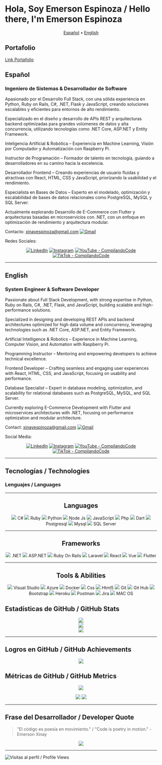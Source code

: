 # Hola, Soy Emerson Espinoza / Hello there, I'm Emerson Espinoza

<p align="center">
  <a href="#espanol">Español</a> •
  <a href="#english">English</a>
</p>

## Portafolio

<a href="https://www.emersonespinoza.com" target="_blank" rel="noopener noreferrer">Link Portafolio</a>
<br>

## Español

### Ingeniero de Sistemas & Desarrollador de Software

Apasionado por el Desarrollo Full Stack, con una sólida experiencia en Python, Ruby on Rails, C#, .NET, Flask y JavaScript, creando soluciones escalables y eficientes para entornos de alto rendimiento.

Especializado en el diseño y desarrollo de APIs REST y arquitecturas backend optimizadas para grandes volúmenes de datos y alta concurrencia, utilizando tecnologías como .NET Core, ASP.NET y Entity Framework.

Inteligencia Artificial & Robótica – Experiencia en Machine Learning, Visión por Computador y Automatización con Raspberry Pi.

Instructor de Programación – Formador de talento en tecnología, guiando a desarrolladores en su camino hacia la excelencia.

Desarrollador Frontend – Creando experiencias de usuario fluidas y atractivas con React, HTML, CSS y JavaScript, priorizando la usabilidad y el rendimiento.

Especialista en Bases de Datos – Experto en el modelado, optimización y escalabilidad de bases de datos relacionales como PostgreSQL, MySQL y SQL Server.

Actualmente explorando Desarrollo de E-Commerce con Flutter y arquitecturas basadas en microservicios con .NET, con un enfoque en optimización de rendimiento y arquitectura modular.

Contacto: [xinayespinoza@gmail.com](mailto:xinayespinoza@gmail.com) <a href="mailto:xinayespinoza@gmail.com"><img src="https://img.icons8.com/color/32/gmail-new.png" alt="Gmail"/></a>

Redes Sociales:  
<p align="center">
<a href="https://www.linkedin.com/in/emersonxinay"><img src="https://img.icons8.com/color/32/linkedin.png" alt="LinkedIn"/></a>  
<a href="https://www.instagram.com/emersonxinay"><img src="https://img.icons8.com/color/32/instagram-new.png" alt="Instagram"/></a>  
<a href="https://www.youtube.com/@CompilandoCode"><img src="https://img.icons8.com/color/32/youtube-play.png" alt="YouTube - CompilandoCode"/></a>  
<a href="https://www.tiktok.com/@CompilandoCode"><img src="https://img.icons8.com/color/32/tiktok.png" alt="TikTok - CompilandoCode"/></a>
</p>  

---

## English

### System Engineer & Software Developer

Passionate about Full Stack Development, with strong expertise in Python, Ruby on Rails, C#, .NET, Flask, and JavaScript, building scalable and high-performance solutions.

Specialized in designing and developing REST APIs and backend architectures optimized for high data volume and concurrency, leveraging technologies such as .NET Core, ASP.NET, and Entity Framework.

Artificial Intelligence & Robotics – Experience in Machine Learning, Computer Vision, and Automation with Raspberry Pi.

Programming Instructor – Mentoring and empowering developers to achieve technical excellence.

Frontend Developer – Crafting seamless and engaging user experiences with React, HTML, CSS, and JavaScript, focusing on usability and performance.

Database Specialist – Expert in database modeling, optimization, and scalability for relational databases such as PostgreSQL, MySQL, and SQL Server.

Currently exploring E-Commerce Development with Flutter and microservices architectures with .NET, focusing on performance optimization and modular architecture.

Contact: [xinayespinoza@gmail.com](mailto:xinayespinoza@gmail.com) <a href="mailto:xinayespinoza@gmail.com"><img src="https://img.icons8.com/color/32/gmail-new.png" alt="Gmail"/></a>

Social Media:  
<p align="center">
<a href="https://www.linkedin.com/in/emersonxinay"><img src="https://img.icons8.com/color/32/linkedin.png" alt="LinkedIn"/></a>  
<a href="https://www.instagram.com/emersonxinay"><img src="https://img.icons8.com/color/32/instagram-new.png" alt="Instagram"/></a>  
<a href="https://www.youtube.com/@CompilandoCode"><img src="https://img.icons8.com/color/32/youtube-play.png" alt="YouTube - CompilandoCode"/></a>  
<a href="https://www.tiktok.com/@CompilandoCode"><img src="https://img.icons8.com/color/32/tiktok.png" alt="TikTok - CompilandoCode"/></a>
</p>

---

## Tecnologías / Technologies

### Lenguajes / Languages

<hr>
<h2 align="center"> Languages </h2>
<p align="center">
  <img src="https://img.icons8.com/color/32/c-sharp-logo.png"/>
  C#
  <img src="https://img.icons8.com/ios-filled/32/fa314a/ruby-programming-language.png"/>
  Ruby
  <img src="https://img.icons8.com/color/32/python.png"/>
  Python
  <img src="https://img.icons8.com/fluency/32/node-js.png"/>
  Node Js
  <img src="https://img.icons8.com/color/32/javascript.png"/>
  JavaScript
  <img src="https://img.icons8.com/officel/32/fa314a/php-logo.png"/>
  Php
  <img src="https://img.icons8.com/color/32/000000/dart.png"/>
  Dart
  <img src="https://img.icons8.com/color/32/fa314a/postgreesql.png"/>
  Postgresql
  <img src="https://img.icons8.com/color/32/fa314a/mysql-logo.png"/>
  Mysql
  <img src="https://img.icons8.com/color/32/microsoft-sql-server.png"/>
  SQL Server
</p>
<hr>

<h2 align="center"> Frameworks </h2>
<p align="center">
  <img src="https://img.icons8.com/color/32/net-framework.png"/>
  .NET
  <img src="https://img.icons8.com/color/32/asp.png"/>
  ASP.NET
  <img src="https://img.icons8.com/windows/32/fa314a/ruby-on-rails.png"/>
  Ruby On Rails
  <img src="https://img.icons8.com/ios-filled/32/fa314a/laravel.png"/>
  Laravel
  <img src="https://img.icons8.com/officel/32/react.png"/>
  React
  <img src="https://img.icons8.com/color/32/vue-js.png"/>
  Vue
  <img src="https://img.icons8.com/color/32/000000/flutter.png"/>
  Flutter
</p>
<hr>

<h2 align="center">Tools & Abilities</h2>

<p align="center">
  <img src="https://img.icons8.com/color/32/visual-studio.png"/>
  Visual Studio
  <img src="https://img.icons8.com/color/32/azure-1.png"/>
  Azure
  <img src="https://img.icons8.com/external-tal-revivo-color-tal-revivo/32/fa314a/external-docker-a-set-of-coupled-software-as-a-service-logo-color-tal-revivo.png"/>
  Docker
  <img src="https://img.icons8.com/color/32/fa314a/css3.png"/>
  Css
  <img src="https://img.icons8.com/color/32/fa314a/html-5--v1.png"/>
  Html5
  <img src="https://img.icons8.com/color/32/fa314a/git.png"/>
  Git
  <img src="https://img.icons8.com/windows/32/000000/github.png"/>
  Git Hub
  <img src="https://img.icons8.com/color/32/000000/bootstrap.png"/>
  Bootstrap
  <img src="https://img.icons8.com/color/32/000000/heroku.png"/>
  Heroku
  <img src="https://img.icons8.com/external-tal-revivo-color-tal-revivo/32/external-postman-is-the-only-complete-api-development-environment-logo-color-tal-revivo.png"/>
  Postman
  <img src="https://img.icons8.com/color/32/jira.png"/>
  Jira
  <img src="https://img.icons8.com/ios-glyphs/32/mac-client.png"/>
  MAC OS
</p>

## Estadísticas de GitHub / GitHub Stats

<p align="center">
  <img src="https://github-readme-stats.vercel.app/api/top-langs/?username=emersonxinay&langs_count=8&theme=algolia" />
  <br>
  <img src="https://github-readme-stats.vercel.app/api?username=emersonxinay&show_icons=true&theme=algolia&count_private=true" />
  <br>
  <img src="https://github-readme-streak-stats.herokuapp.com/?user=emersonxinay&theme=algolia&hide_border=false" />
</p>

---

## Logros en GitHub / GitHub Achievements

<p align="center">
  <img src="https://github-readme-activity-graph.vercel.app/graph?username=emersonxinay&theme=react-dark&hide_border=true&area=true" />
</p>

## Métricas de GitHub / GitHub Metrics

<p align="center">
  <img src="https://github-profile-summary-cards.vercel.app/api/cards/profile-details?username=emersonxinay&theme=radical" />
</p>

<p align="center">
  <img src="https://github-profile-summary-cards.vercel.app/api/cards/repos-per-language?username=emersonxinay&theme=radical" />
  <img src="https://github-profile-summary-cards.vercel.app/api/cards/most-commit-language?username=emersonxinay&theme=radical" />
</p>

---

## Frase del Desarrollador / Developer Quote

> "El código es poesía en movimiento." / "Code is poetry in motion." - Emerson Xinay

<p align="center">
  <img src="https://quotes-github-readme.vercel.app/api?type=horizontal&theme=radical" />
</p>

---

![Visitas al perfil / Profile Views](https://komarev.com/ghpvc/?username=emersonxinay&&icon=8&color=blue)
